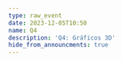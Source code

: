 ```yaml
---
type: raw_event
date: 2023-12-05T10:50
name: Q4
description: 'Q4: Gráficos 3D'
hide_from_announcments: true
---
```

<!-- **Tópicos:**
1. Tópico 1
2. Tópico 2
3. Tópico 3 -->
